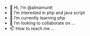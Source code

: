 - 👋 Hi, I’m @almamuntt
- 👀 I’m interested in php and java script
- 🌱 I’m currently learning php
- 💞️ I’m looking to collaborate on ...
- 📫 How to reach me ...

<!---
almamuntt/almamuntt is a ✨ special ✨ repository because its `README.md` (this file) appears on your GitHub profile.
You can click the Preview link to take a look at your changes.
--->

